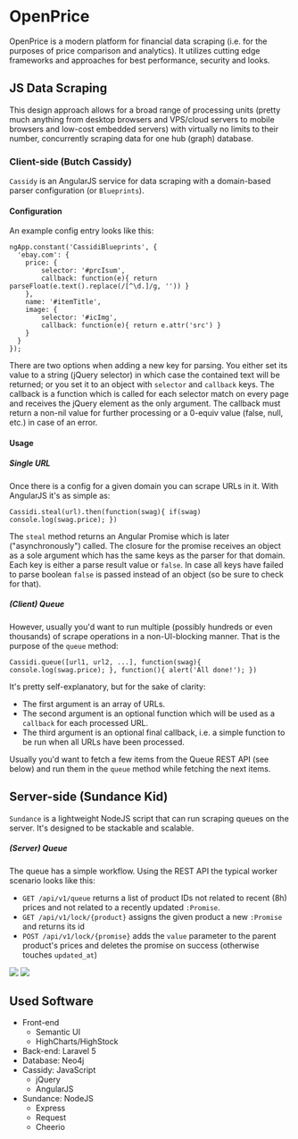 # OpenPrice

OpenPrice is a modern platform for financial data scraping (i.e. for the purposes of price comparison and analytics).
It utilizes cutting edge frameworks and approaches for best performance, security and looks.

## JS Data Scraping

This design approach allows for a broad range of processing units (pretty much anything from desktop browsers and VPS/cloud servers to mobile browsers and low-cost embedded servers) with virtually no limits to their number, concurrently scraping data for one hub (graph) database.

### Client-side (Butch Cassidy)
`Cassidy` is an AngularJS service for data scraping with a domain-based parser configuration (or `Blueprints`).

#### Configuration
An example config entry looks like this:
```
ngApp.constant('CassidiBlueprints', {
  'ebay.com': {
  	price: {
  		selector: '#prcIsum',
  		callback: function(e){ return parseFloat(e.text().replace(/[^\d.]/g, '')) }
  	},
  	name: '#itemTitle',
  	image: {
  		selector: '#icImg',
  		callback: function(e){ return e.attr('src') }
  	}
  }
});
```
There are two options when adding a new key for parsing. You either set its value to a string (jQuery selector) in which case the contained text will be returned; or you set it to an object with `selector` and `callback` keys.
The callback is a function which is called for each selector match on every page and receives the jQuery element as the only argument. The callback must return a non-nil value for further processing or a 0-equiv value (false, null, etc.) in case of an error.

#### Usage

##### Single URL
Once there is a config for a given domain you can scrape URLs in it. With AngularJS it's as simple as:
```
Cassidi.steal(url).then(function(swag){ if(swag) console.log(swag.price); })
```
The `steal` method returns an Angular Promise which is later ("asynchronously") called. The closure for the promise receives an object as a sole argument which has the same keys as the parser for that domain. Each key is either a parse result value or `false`. In case all keys have failed to parse boolean `false` is passed instead of an object (so be sure to check for that).

##### (Client) Queue
However, usually you'd want to run multiple (possibly hundreds or even thousands) of scrape operations in a non-UI-blocking manner. That is the purpose of the `queue` method:
```
Cassidi.queue([url1, url2, ...], function(swag){ console.log(swag.price); }, function(){ alert('All done!'); })
```
It's pretty self-explanatory, but for the sake of clarity:
* The first argument is an array of URLs.
* The second argument is an optional function which will be used as a `callback` for each processed URL.
* The third argument is an optional final callback, i.e. a simple function to be run when all URLs have been processed.

Usually you'd want to fetch a few items from the Queue REST API (see below) and run them in the `queue` method while fetching the next items.

## Server-side (Sundance Kid)
`Sundance` is a lightweight NodeJS script that can run scraping queues on the server.
It's designed to be stackable and scalable.

##### (Server) Queue
The queue has a simple workflow. Using the REST API the typical worker scenario looks like this:

* `GET /api/v1/queue` returns a list of product IDs not related to recent (8h) prices and not related to a recently updated `:Promise`.
* `GET /api/v1/lock/{product}` assigns the given product a new `:Promise` and returns its id
* `POST /api/v1/lock/{promise}` adds the `value` parameter to the parent product's prices and deletes the promise on success (otherwise touches `updated_at`)

<img src="http://s27.postimg.org/wmjcshfyb/Screenshot_from_2015_06_06_23_36_59.png">
<img src="http://s27.postimg.org/xnf03v7k3/Screenshot_from_2015_06_06_23_41_34.png">

## Used Software
* Front-end
  * Semantic UI
  * HighCharts/HighStock
* Back-end: Laravel 5
* Database: Neo4j
* Cassidy: JavaScript 
  * jQuery
  * AngularJS
* Sundance: NodeJS
  * Express
  * Request
  * Cheerio
